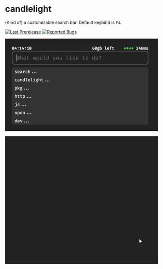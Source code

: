 # candlelight
(Kind of) a customizable search bar. Default keybind is `F4`.

[![Last Prerelease](https://raster.shields.io/github/release-date-pre/nbitzz/candlelight?label=last%20pre-release)](https://github.com/nbitzz/candlelight/releases) [![Reported Bugs](https://raster.shields.io/github/issues-raw/nbitzz/candlelight/bug?label=reported%20bugs)](https://github.com/nbitzz/candlelight/issues?q=is%3Aissue+is%3Aopen+label%3Abug)

![Screenshot](https://github.com/nbitzz/candlelight/blob/main/GITHUB_ASSETS/chrome_F2oI3FfgEx.png)

![Widgets GIF](https://github.com/nbitzz/candlelight/blob/main/GITHUB_ASSETS/7Gn2BCNXrR.gif)
